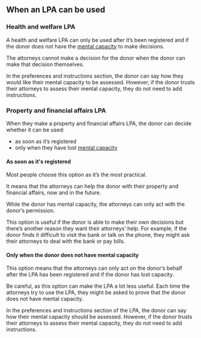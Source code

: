 ## When an LPA can be used

### Health and welfare LPA

A health and welfare LPA can only be used after it’s been registered and if the donor does not have the [mental capacity](/help/#topic-mental-capacity) to make decisions.

The attorneys cannot make a decision for the donor when the donor can make that decision themselves.

In the preferences and instructions section, the donor can say how they would like their mental capacity to be assessed. However, if the donor trusts their attorneys to assess their mental capacity, they do not need to add instructions.

### Property and financial affairs LPA

When they make a property and financial affairs LPA, the donor can decide whether it can be used:

* as soon as it’s registered
* only when they have lost [mental capacity](/help/#topic-mental-capacity)

#### As soon as it's registered

Most people choose this option as it’s the most practical.

It means that the attorneys can help the donor with their property and financial affairs, now and in the future.

While the donor has mental capacity, the attorneys can only act with the donor’s permission.

This option is useful if the donor is able to make their own decisions but there’s another reason they want their attorneys’ help. For example, if the donor finds it difficult to visit the bank or talk on the phone, they might ask their attorneys to deal with the bank or pay bills.

#### Only when the donor does not have mental capacity

This option means that the attorneys can only act on the donor’s behalf after the LPA has been registered and if the donor has lost capacity.

Be careful, as this option can make the LPA a lot less useful. Each time the attorneys try to use the LPA, they might be asked to prove that the donor does not have mental capacity.

In the preferences and instructions section of the LPA, the donor can  say how their mental capacity should be assessed. However, if the donor trusts their attorneys to assess their mental capacity, they do not need to add instructions.
